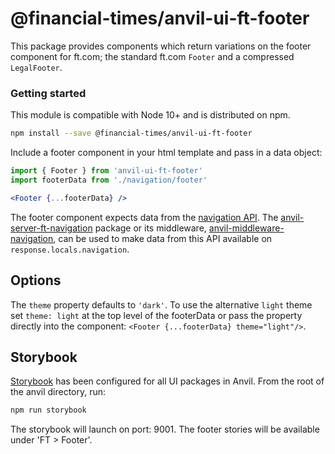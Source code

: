 # @financial-times/anvil-ui-ft-footer

This package provides components which return variations on the footer component for ft.com; the standard ft.com `Footer` and a compressed `LegalFooter`.


### Getting started

This module is compatible with Node 10+ and is distributed on npm.

```bash
npm install --save @financial-times/anvil-ui-ft-footer
```

Include a footer component in your html template and pass in a data object:

```jsx
import { Footer } from 'anvil-ui-ft-footer'
import footerData from './navigation/footer'

<Footer {...footerData} />
```

The footer component expects data from the [navigation API](https://github.com/Financial-Times/next-navigation-api). The [anvil-server-ft-navigation](../anvil-server-ft-navigation/readme.md) package or its middleware, [anvil-middleware-navigation](../anvil-middleware-ft-navigation/readme.md), can be used to make data from this API available on `response.locals.navigation`.

## Options

The `theme` property defaults to `'dark'`. To  use the alternative `light` theme set `theme: light` at the top level of the footerData or pass the property directly into the component: `<Footer {...footerData} theme="light"/>`.

## Storybook

[Storybook](https://storybook.js.org/) has been configured for all UI packages in Anvil. From the root of the anvil directory, run:

```bash
npm run storybook
```

The storybook will launch on port: 9001. The footer stories will be available under 'FT > Footer'.
